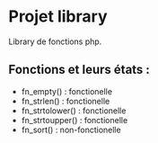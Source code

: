 # Projet library

Library de fonctions php.

## Fonctions et leurs états :

- fn_empty() : fonctionelle
- fn_strlen() : fonctionelle
- fn_strtolower() : fonctionelle
- fn_strtoupper() : fonctionelle
- fn_sort() : non-fonctionelle